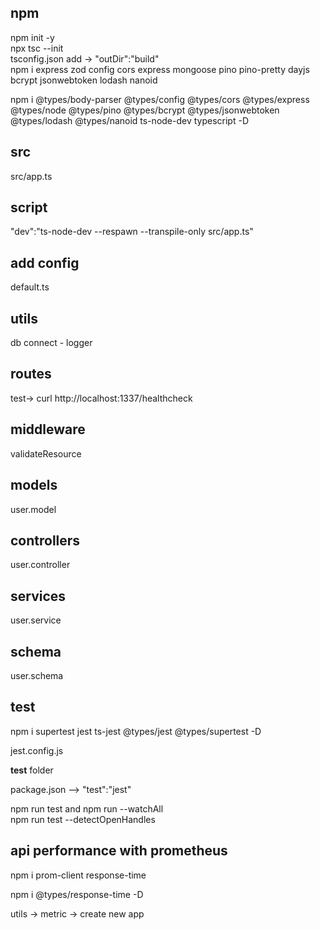 ## npm 
npm init -y <br/>
npx tsc --init <br/> 
tsconfig.json add ->  "outDir":"build" <br/>
npm i express zod config cors express mongoose pino pino-pretty dayjs bcrypt jsonwebtoken lodash nanoid <br/>

npm i @types/body-parser @types/config @types/cors @types/express @types/node @types/pino @types/bcrypt @types/jsonwebtoken @types/lodash @types/nanoid ts-node-dev typescript -D

## src
src/app.ts<br/>

## script
"dev":"ts-node-dev --respawn --transpile-only src/app.ts"<br/>

## add config
default.ts

## utils
db connect - logger 

## routes
test-> curl http://localhost:1337/healthcheck

## middleware 
validateResource

## models
user.model

## controllers
user.controller

## services
user.service

## schema
user.schema


## test 
npm i supertest jest ts-jest @types/jest @types/supertest -D <br/>

jest.config.js <br/>

__test__ folder <br/>

package.json --> "test":"jest"

npm run test and npm run --watchAll <br/> 
npm run test --detectOpenHandles

## api performance with prometheus

npm i prom-client response-time

npm i @types/response-time -D <br/>

utils -> metric -> create new app 